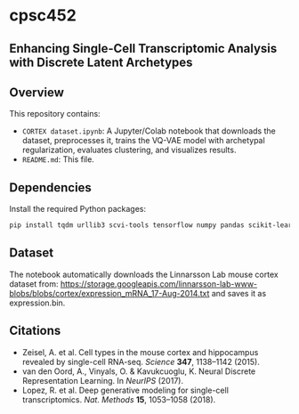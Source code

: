 # cpsc452

## Enhancing Single-Cell Transcriptomic Analysis with Discrete Latent Archetypes

## Overview
This repository contains:
- `CORTEX dataset.ipynb`: A Jupyter/Colab notebook that downloads the dataset, preprocesses it, trains the VQ-VAE model with archetypal regularization, evaluates clustering, and visualizes results.
- `README.md`: This file.

## Dependencies
Install the required Python packages:
```bash
pip install tqdm urllib3 scvi-tools tensorflow numpy pandas scikit-learn matplotlib torch torchvision umap-learn seaborn scipy
```
## Dataset
The notebook automatically downloads the Linnarsson Lab mouse cortex dataset from:
https://storage.googleapis.com/linnarsson-lab-www-blobs/blobs/cortex/expression_mRNA_17-Aug-2014.txt
and saves it as expression.bin.

## Citations
- Zeisel, A. et al. Cell types in the mouse cortex and hippocampus revealed by single-cell RNA-seq. *Science* **347**, 1138–1142 (2015).
- van den Oord, A., Vinyals, O. & Kavukcuoglu, K. Neural Discrete Representation Learning. In *NeurIPS* (2017).
- Lopez, R. et al. Deep generative modeling for single-cell transcriptomics. *Nat. Methods* **15**, 1053–1058 (2018).
